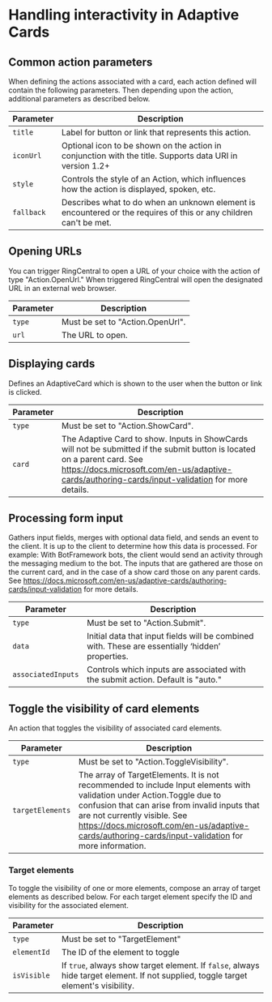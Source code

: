 # Handling interactivity in Adaptive Cards

## Common action parameters

When defining the actions associated with a card, each action defined will contain the following parameters. Then depending upon the action, additional parameters as described below.


| Parameter | Description | 
|-|-|
| `title` | Label for button or link that represents this action. |
| `iconUrl` | Optional icon to be shown on the action in conjunction with the title. Supports data URI in version 1.2+ |
| `style` | Controls the style of an Action, which influences how the action is displayed, spoken, etc. |
| `fallback` | Describes what to do when an unknown element is encountered or the requires of this or any children can't be met. |

## Opening URLs

You can trigger RingCentral to open a URL of your choice with the action of type "Action.OpenUrl." When triggered RingCentral will open the designated URL in an external web browser. 

| Parameter | Description |
|-|-|
| `type` | Must be set to "Action.OpenUrl". |
| `url` | The URL to open. |

## Displaying cards

Defines an AdaptiveCard which is shown to the user when the button or link is clicked.

| Parameter | Description |
|-|-|
| `type` | Must be set to "Action.ShowCard". |
| `card` | The Adaptive Card to show. Inputs in ShowCards will not be submitted if the submit button is located on a parent card. See https://docs.microsoft.com/en-us/adaptive-cards/authoring-cards/input-validation for more details. |

## Processing form input

Gathers input fields, merges with optional data field, and sends an event to the client. It is up to the client to determine how this data is processed. For example: With BotFramework bots, the client would send an activity through the messaging medium to the bot. The inputs that are gathered are those on the current card, and in the case of a show card those on any parent cards. See https://docs.microsoft.com/en-us/adaptive-cards/authoring-cards/input-validation for more details.

| Parameter | Description |
|-|-|
| `type` | Must be set to "Action.Submit". |
| `data` | Initial data that input fields will be combined with. These are essentially ‘hidden’ properties. |
| `associatedInputs` | Controls which inputs are associated with the submit action. Default is "auto." |

## Toggle the visibility of card elements

An action that toggles the visibility of associated card elements.

| Parameter | Description |
|-|-|
| `type` | Must be set to "Action.ToggleVisibility". |
| `targetElements` | The array of TargetElements. It is not recommended to include Input elements with validation under Action.Toggle due to confusion that can arise from invalid inputs that are not currently visible. See https://docs.microsoft.com/en-us/adaptive-cards/authoring-cards/input-validation for more information. |

### Target elements

To toggle the visibility of one or more elements, compose an array of target elements as described below. For each target element specify the ID and visibility for the associated element.

| Parameter | Description |
|-|-|
| `type` | Must be set to "TargetElement" |
| `elementId` | The ID of the element to toggle |
| `isVisible` | If `true`, always show target element. If `false`, always hide target element. If not supplied, toggle target element's visibility. |

